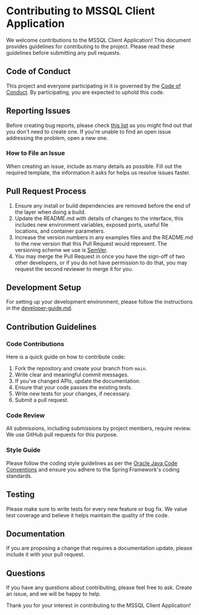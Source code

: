 # Contributing to MSSQL Client Application

We welcome contributions to the MSSQL Client Application! This document provides guidelines for contributing to the project. Please read these guidelines before submitting any pull requests.

## Code of Conduct

This project and everyone participating in it is governed by the [Code of Conduct](CODE_OF_CONDUCT.md). By participating, you are expected to uphold this code.

## Reporting Issues

Before creating bug reports, please check [this list](https://github.com/derikgw/mssql-client/issues) as you might find out that you don't need to create one. If you're unable to find an open issue addressing the problem, open a new one.

### How to File an Issue

When creating an issue, include as many details as possible. Fill out the required template, the information it asks for helps us resolve issues faster.

## Pull Request Process

1. Ensure any install or build dependencies are removed before the end of the layer when doing a build.
2. Update the README.md with details of changes to the interface, this includes new environment variables, exposed ports, useful file locations, and container parameters.
3. Increase the version numbers in any examples files and the README.md to the new version that this Pull Request would represent. The versioning scheme we use is [SemVer](http://semver.org/).
4. You may merge the Pull Request in once you have the sign-off of two other developers, or if you do not have permission to do that, you may request the second reviewer to merge it for you.

## Development Setup

For setting up your development environment, please follow the instructions in the [developer-guide.md](developer-guide.md).

## Contribution Guidelines

### Code Contributions

Here is a quick guide on how to contribute code:

1. Fork the repository and create your branch from `main`.
2. Write clear and meaningful commit messages.
3. If you've changed APIs, update the documentation.
4. Ensure that your code passes the existing tests.
5. Write new tests for your changes, if necessary.
6. Submit a pull request.

### Code Review

All submissions, including submissions by project members, require review. We use GitHub pull requests for this purpose.

### Style Guide

Please follow the coding style guidelines as per the [Oracle Java Code Conventions](https://www.oracle.com/java/technologies/javase/codeconventions-contents.html) and ensure you adhere to the Spring Framework's coding standards.

## Testing

Please make sure to write tests for every new feature or bug fix. We value test coverage and believe it helps maintain the quality of the code.

## Documentation

If you are proposing a change that requires a documentation update, please include it with your pull request.

## Questions

If you have any questions about contributing, please feel free to ask. Create an issue, and we will be happy to help.

Thank you for your interest in contributing to the MSSQL Client Application!
